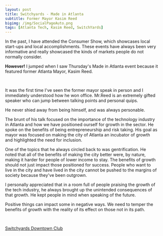 ```yaml
---
layout: post
title: Switchyards - Made in Atlanta
subtitle: Former Mayor Kasim Reed
bigimg: /img/SocialPageAuto.png
tags: [Atlanta Tech, Kasim Reed, SwitchYards]
---
```


In the past, I have attended the Consumer Show, which showcases local start-ups and local accomplishments. These events have always been very informative and really showcased the kinds of markets people do not normally consider. 

**However!** I jumped when I saw Thursday's Made in Atlanta event because it featured former Atlanta Mayor, Kasim Reed.

<br>
 
It was the first time I've seen the former mayor speak in person and I immediately understood how he won office.
Mr.Reed is an extremely gifted speaker who can jump between talking points and personal quips.

He never shied away from being himself, and was always personable.

The brunt of his talk focused on the importance of the technology industry in Atlanta and how we have positioned ourself for growth in the sector. He spoke on the benefits of being entrepreneurship and risk taking. 
His goal as mayor was focused on making the city of Atlanta an incubator of growth and highlighted the need for inclusion.

One of the topics that he always circled back to was gentrification.
He noted that all of the benefits of making the city better were, by nature, making it harder for people of lower income to stay.
The benefits of growth should not just impact those positioned for success.
People who want to live in the city and have lived in the city cannot be pushed to the margins of society because they've been outgrown.

I personally appreciated that in a room full of people praising the growth of the tech industry, he always brought up the unintended consequences of that growth.
He kept people in mind when speaking of the future.

Positive things can impact some in negative ways.
We need to temper the benefits of growth with the reality of its effect on those not in its path.

<br>

[Switchyards Downtown Club](http://switchyards.com/ "Click Please")
